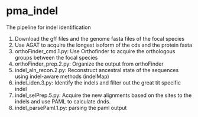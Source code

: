 # pma_indel
The pipeline for indel identification 

1. Download the gff files and the genome fasta files of the focal species
2. Use AGAT to acquire the longest isoform of the cds and the protein fasta
3. orthoFinder_cmd.1.py: Use Orthofinder to acquire the orthologous groups between the focal species
4. orthoFinder_prep.2.py: Organize the output from orthoFinder
5. indel_aln_recon.2.py: Reconstruct ancestral state of the sequences using indel-aware methods (indelMap)
6. indel_iden.3.py: Identify the indels and filter out the great tit specific indel
7. indel_selPrep.5.py: Acquire the new alignments based on the sites to the indels and use PAML to calculate dnds.
8. indel_parsePaml.1.py: parsing the paml output

